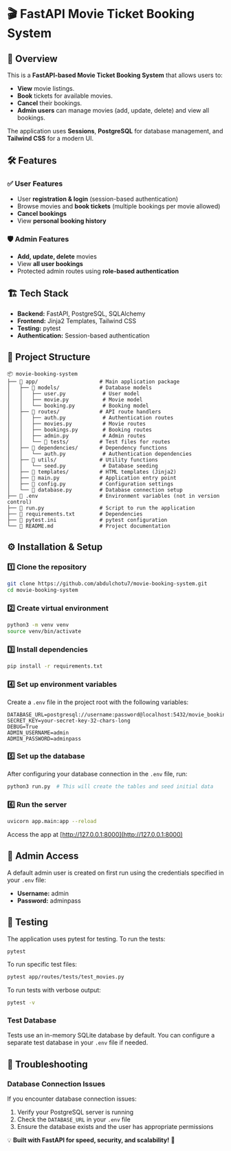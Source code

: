 # 🎬 FastAPI Movie Ticket Booking System

## 🚀 Overview

This is a **FastAPI-based Movie Ticket Booking System** that allows users to:

- **View** movie listings.
- **Book** tickets for available movies.
- **Cancel** their bookings.
- **Admin users** can manage movies (add, update, delete) and view all bookings.

The application uses **Sessions**, **PostgreSQL** for database management, and **Tailwind CSS** for a modern UI.

## 🛠️ Features

### ✅ User Features

- User **registration & login** (session-based authentication)
- Browse movies and **book tickets** (multiple bookings per movie allowed)
- **Cancel bookings**
- View **personal booking history**

### 🛡️ Admin Features

- **Add, update, delete** movies
- View **all user bookings**
- Protected admin routes using **role-based authentication**

## 🏗️ Tech Stack

- **Backend:** FastAPI, PostgreSQL, SQLAlchemy
- **Frontend:** Jinja2 Templates, Tailwind CSS
- **Testing:** pytest
- **Authentication:** Session-based authentication

## 📂 Project Structure

```text
📦 movie-booking-system
├── 📂 app/                    # Main application package
│   ├── 📂 models/             # Database models
│   │   ├── user.py            # User model
│   │   ├── movie.py           # Movie model
│   │   └── booking.py         # Booking model
│   ├── 📂 routes/             # API route handlers
│   │   ├── auth.py            # Authentication routes
│   │   ├── movies.py          # Movie routes
│   │   ├── bookings.py        # Booking routes
│   │   ├── admin.py           # Admin routes
│   │   └── 📂 tests/          # Test files for routes
│   ├── 📂 dependencies/       # Dependency functions
│   │   └── auth.py            # Authentication dependencies
│   ├── 📂 utils/              # Utility functions
│   │   └── seed.py            # Database seeding
│   ├── 📂 templates/          # HTML templates (Jinja2)
│   ├── 📜 main.py             # Application entry point
│   ├── 📜 config.py           # Configuration settings
│   └── 📜 database.py         # Database connection setup
├── 📜 .env                    # Environment variables (not in version control)
├── 📜 run.py                  # Script to run the application
├── 📜 requirements.txt        # Dependencies
├── 📜 pytest.ini              # pytest configuration
└── 📜 README.md               # Project documentation
```

## ⚙️ Installation & Setup

### 1️⃣ Clone the repository

```sh
git clone https://github.com/abdulchotu7/movie-booking-system.git
cd movie-booking-system
```

### 2️⃣ Create virtual environment

```sh
python3 -m venv venv
source venv/bin/activate  
```

### 3️⃣ Install dependencies

```sh
pip install -r requirements.txt
```

### 4️⃣ Set up environment variables

Create a `.env` file in the project root with the following variables:

```env
DATABASE_URL=postgresql://username:password@localhost:5432/movie_booking
SECRET_KEY=your-secret-key-32-chars-long
DEBUG=True
ADMIN_USERNAME=admin
ADMIN_PASSWORD=adminpass
```

### 5️⃣ Set up the database

After configuring your database connection in the `.env` file, run:

```sh
python3 run.py  # This will create the tables and seed initial data
```

### 6️⃣ Run the server

```sh
uvicorn app.main:app --reload
```

Access the app at [http://127.0.0.1:8000](http://127.0.0.1:8000)

## 🔑 Admin Access

A default admin user is created on first run using the credentials specified in your `.env` file:

- **Username:** admin
- **Password:** adminpass

## 🧪 Testing

The application uses pytest for testing. To run the tests:

```sh
pytest
```

To run specific test files:

```sh
pytest app/routes/tests/test_movies.py
```

To run tests with verbose output:

```sh
pytest -v
```

### Test Database

Tests use an in-memory SQLite database by default. You can configure a separate test database in your `.env` file if needed.

## 🔧 Troubleshooting

### Database Connection Issues

If you encounter database connection issues:

1. Verify your PostgreSQL server is running
2. Check the `DATABASE_URL` in your `.env` file
3. Ensure the database exists and the user has appropriate permissions





💡 **Built with FastAPI for speed, security, and scalability!** 🚀
